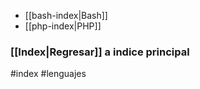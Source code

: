- [[bash-index|Bash]]
- [[php-index|PHP]]

### [[Index|Regresar]] a indice principal
#index #lenguajes

